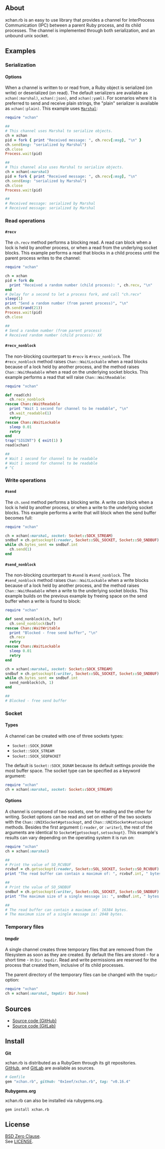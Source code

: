 ## About

xchan.rb is an easy to use library that provides a channel for
InterProcess Communication (IPC) between a parent Ruby process,
and its child processes. The channel is implemented through both
serialization, and an unbound unix socket.

## Examples

### Serialization

#### Options

When a channel is written to or read from, a Ruby object is serialized
(on write) or deserialized (on read). The default serializers are available as
`xchan(:marshal)`, `xchan(:json)`, and `xchan(:yaml)`. For scenarios where it
is preferred to send and receive plain strings, the "plain" serializer is
available as `xchan(:plain)`. This example uses
[`Marshal`](https://www.rubydoc.info/stdlib/core/Marshal):

```ruby
require "xchan"

##
# This channel uses Marshal to serialize objects.
ch = xchan
pid = fork { print "Received message: ", ch.recv[:msg], "\n" }
ch.send(msg: "serialized by Marshal")
ch.close
Process.wait(pid)

##
# This channel also uses Marshal to serialize objects.
ch = xchan(:marshal)
pid = fork { print "Received message: ", ch.recv[:msg], "\n"
ch.send(msg: "serialized by Marshal")
ch.close
Process.wait(pid)

##
# Received message: serialized by Marshal
# Received message: serialized by Marshal
```

### Read operations

#### `#recv`

The `ch.recv` method performs a blocking read. A read can block when
a lock is held by another process, or when a read from the underlying
socket blocks. This example performs a read that blocks in a child
process until the parent process writes to the channel:

```ruby
require "xchan"

ch = xchan
pid = fork do
  print "Received a random number (child process): ", ch.recv, "\n"
end
# Delay for a second to let a process fork, and call "ch.recv"
sleep(1)
print "Send a random number (from parent process)", "\n"
ch.send(rand(21))
Process.wait(pid)
ch.close

##
# Send a random number (from parent process)
# Received random number (child process): XX
```

#### `#recv_nonblock`

The non-blocking counterpart to `#recv` is `#recv_nonblock`. The `#recv_nonblock`
method raises `Chan::WaitLockable` when a read blocks because of a lock held by
another process, and the method raises `Chan::WaitReadable` when a read on the
underlying socket blocks. This example performs a read that will
raise `Chan::WaitReadable`:

```ruby
require "xchan"

def read(ch)
  ch.recv_nonblock
rescue Chan::WaitReadable
  print "Wait 1 second for channel to be readable", "\n"
  ch.wait_readable(1)
  retry
rescue Chan::WaitLockable
  sleep 0.01
  retry
end
trap("SIGINT") { exit(1) }
read(xchan)

##
# Wait 1 second for channel to be readable
# Wait 1 second for channel to be readable
# ^C
```

### Write operations

#### `#send`

The `ch.send` method performs a blocking write. A write can block when a lock
is held by another process, or when a write to the underlying socket blocks.
This example performs a write that will block when the send buffer becomes full:

```ruby
require "xchan"

ch = xchan(:marshal, socket: Socket::SOCK_STREAM)
sndbuf = ch.getsockopt(:reader, Socket::SOL_SOCKET, Socket::SO_SNDBUF)
while ch.bytes_sent <= sndbuf.int
  ch.send(1)
end
```

#### `#send_nonblock`

The non-blocking counterpart to `#send` is `#send_nonblock`. The `#send_nonblock`
method raises `Chan::WaitLockable` when a write blocks because of a lock held
by another process, and the method raises `Chan::WaitReadable` when a write to
the underlying socket blocks. This example builds on the previous example by
freeing space on the send buffer when a write is found to block:

```ruby
require "xchan"

def send_nonblock(ch, buf)
  ch.send_nonblock(buf)
rescue Chan::WaitWritable
  print "Blocked - free send buffer", "\n"
  ch.recv
  retry
rescue Chan::WaitLockable
  sleep 0.01
  retry
end

ch = xchan(:marshal, socket: Socket::SOCK_STREAM)
sndbuf = ch.getsockopt(:writer, Socket::SOL_SOCKET, Socket::SO_SNDBUF)
while ch.bytes_sent <= sndbuf.int
  send_nonblock(ch, 1)
end

##
# Blocked - free send buffer
```

### Socket

#### Types

A channel can be created with one of three sockets types:

* `Socket::SOCK_DGRAM`
* `Socket::SOCK_STREAM`
* `Socket::SOCK_SEQPACKET`

The default is `Socket::SOCK_DGRAM` because its default settings
provide the most buffer space. The socket type can be specified as
a keyword argument:

```ruby
require "xchan"
ch = xchan(:marshal, socket: Socket::SOCK_STREAM)
```

#### Options

A channel is composed of two sockets, one for reading and the other for writing.
Socket options can be read and set on either of the two sockets with the
`Chan::UNIXSocket#getsockopt`, and `Chan::UNIXSocket#setsockopt` methods.
Besides the first argument (`:reader`, or `:writer`), the rest of the arguments
are identical to `Socket#{getsockopt,setsockopt}`. This example's results can
vary depending on the operating system it is run on:

```ruby
require "xchan"
ch = xchan(:marshal)

##
# Print the value of SO_RCVBUF
rcvbuf = ch.getsockopt(:reader, Socket::SOL_SOCKET, Socket::SO_RCVBUF)
print "The read buffer can contain a maximum of: ", rcvbuf.int, " bytes.\n"

##
# Print the value of SO_SNDBUF
sndbuf = ch.getsockopt(:writer, Socket::SOL_SOCKET, Socket::SO_SNDBUF)
print "The maximum size of a single message is: ", sndbuf.int, " bytes.\n"

##
# The read buffer can contain a maximum of: 16384 bytes.
# The maximum size of a single message is: 2048 bytes.
```

### Temporary files

#### tmpdir

A single channel creates three temporary files that are removed
from the filesystem as soon as they are created. By default the
files are stored - for a short time - in `Dir.tmpdir`. Read and
write permissions are reserved for the process that created
them, inclusive of its child processes.

The parent directory of the temporary files can be changed with the
`tmpdir` option:

```ruby
require "xchan"
ch = xchan(:marshal, tmpdir: Dir.home)
```

## Sources

* [Source code (GitHub)](https://github.com/0x1eef/xchan.rb#readme)
* [Source code (GitLab)](https://gitlab.com/0x1eef/xchan.rb#about)

## Install

**Git**

xchan.rb is distributed as a RubyGem through its git repositories. <br>
[GitHub](https://github.com/0x1eef/xchan.rb),
and
[GitLab](https://gitlab.com/0x1eef/xchan.rb)
are available as sources.

``` ruby
# Gemfile
gem "xchan.rb", github: "0x1eef/xchan.rb", tag: "v0.16.4"
```

**Rubygems.org**

xchan.rb can also be installed via rubygems.org.

    gem install xchan.rb

## <a id="license"> License </a>

[BSD Zero Clause](https://choosealicense.com/licenses/0bsd/).
<br>
See [LICENSE](./LICENSE).

